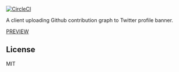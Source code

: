 [![CircleCI](https://circleci.com/gh/x86chi/twitter-github-contribution-graph.svg?style=svg)](https://circleci.com/gh/x86chi/twitter-github-contribution-graph)

A client uploading Github contribution graph to Twitter profile banner.

[PREVIEW](https://twitter.com/x86chi)

## License

MIT
